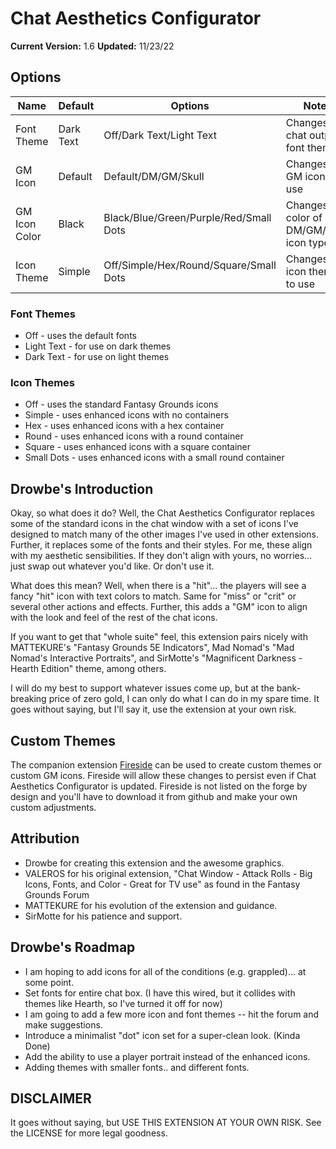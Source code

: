 # Chat Aesthetics Configurator

**Current Version:** 1.6
**Updated:** 11/23/22

## Options

| Name| Default | Options | Notes |
|---|---|---|---|
|Font Theme|Dark Text|Off/Dark Text/Light Text|Changes the chat output font theme|
|GM Icon|Default|Default/DM/GM/Skull|Changes the GM icon to use|
|GM Icon Color|Black|Black/Blue/Green/Purple/Red/Small Dots|Changes the color of DM/GM/SKull icon types|
|Icon Theme|Simple|Off/Simple/Hex/Round/Square/Small Dots|Changes the icon theme to use|

### Font Themes

- Off - uses the default fonts
- Light Text - for use on dark themes
- Dark Text - for use on light themes

### Icon Themes

- Off - uses the standard Fantasy Grounds icons
- Simple - uses enhanced icons with no containers
- Hex - uses enhanced icons with a hex container
- Round - uses enhanced icons with a round container
- Square - uses enhanced icons with a square container
- Small Dots - uses enhanced icons with a small round container

## Drowbe's Introduction

Okay, so what does it do? Well, the Chat Aesthetics Configurator replaces some of the standard icons in the chat window with a set of icons I've designed to match many of the other images I've used in other extensions. Further, it replaces some of the fonts and their styles. For me, these align with my aesthetic sensibilities. If they don't align with yours, no worries... just swap out whatever you'd like. Or don't use it.

What does this mean? Well, when there is a "hit"... the players will see a fancy "hit" icon with text colors to match. Same for "miss" or "crit" or several other actions and effects. Further, this adds a "GM" icon to align with the look and feel of the rest of the chat icons.

If you want to get that "whole suite" feel, this extension pairs nicely with MATTEKURE's "Fantasy Grounds 5E Indicators", Mad Nomad's "Mad Nomad's Interactive Portraits", and SirMotte's "Magnificent Darkness - Hearth Edition" theme, among others.

I will do my best to support whatever issues come up, but at the bank-breaking price of zero gold, I can only do what I can do in my spare time. It goes without saying, but I'll say it, use the extension at your own risk.

## Custom Themes

The companion extension [Fireside](https://github.com/rhagelstrom/Fireside) can be used to create custom themes or custom GM icons. Fireside will allow these changes to persist even if Chat Aesthetics Configurator is updated. Fireside is not listed on the forge by design and you'll have to download it from github and make your own custom adjustments.

## Attribution

- Drowbe for creating this extension and the awesome graphics.
- VALEROS for his original extension, "Chat Window - Attack Rolls - Big Icons, Fonts, and Color - Great for TV use" as found in the Fantasy Grounds Forum
- MATTEKURE for his evolution of the extension and guidance.
- SirMotte for his patience and support.

## Drowbe's Roadmap

- I am hoping to add icons for all of the conditions (e.g. grappled)... at some point.
- Set fonts for entire chat box. (I have this wired, but it collides with themes like Hearth, so I've turned it off for now)
- I am going to add a few more icon and font themes -- hit the forum and make suggestions.
- Introduce a minimalist "dot" icon set for a super-clean look. (Kinda Done)
- Add the ability to use a player portrait instead of the enhanced icons.
- Adding themes with smaller fonts.. and different fonts.

## DISCLAIMER

It goes without saying, but USE THIS EXTENSION AT YOUR OWN RISK. See the LICENSE for more legal goodness.